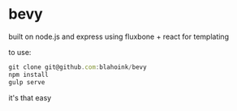 bevy
=======

built on node.js and express
using fluxbone + react for templating

to use:

```javascript
git clone git@github.com:blahoink/bevy
npm install
gulp serve
```

it's that easy

